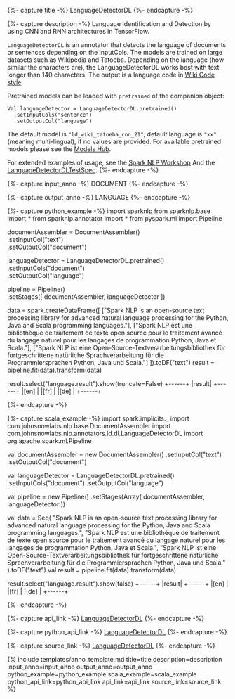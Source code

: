 {%- capture title -%}
LanguageDetectorDL
{%- endcapture -%}

{%- capture description -%}
Language Identification and Detection by using CNN and RNN architectures in TensorFlow.

`LanguageDetectorDL` is an annotator that detects the language of documents or sentences depending on the inputCols.
The models are trained on large datasets such as Wikipedia and Tatoeba.
Depending on the language (how similar the characters are), the LanguageDetectorDL works
best with text longer than 140 characters.
The output is a language code in [Wiki Code style](https://en.wikipedia.org/wiki/List_of_Wikipedias).

Pretrained models can be loaded with `pretrained` of the companion object:
```
Val languageDetector = LanguageDetectorDL.pretrained()
  .setInputCols("sentence")
  .setOutputCol("language")
```
The default model is `"ld_wiki_tatoeba_cnn_21"`, default language is `"xx"` (meaning multi-lingual),
if no values are provided.
For available pretrained models please see the [Models Hub](https://nlp.johnsnowlabs.com/models?task=Language+Detection).

For extended examples of usage, see the [Spark NLP Workshop](https://github.com/JohnSnowLabs/spark-nlp-workshop/blob/master/jupyter/annotation/english/language-detection/Language_Detection_and_Indentification.ipynb)
And the [LanguageDetectorDLTestSpec](https://github.com/JohnSnowLabs/spark-nlp/blob/master/src/test/scala/com/johnsnowlabs/nlp/annotators/ld/dl/LanguageDetectorDLTestSpec.scala).
{%- endcapture -%}

{%- capture input_anno -%}
DOCUMENT
{%- endcapture -%}

{%- capture output_anno -%}
LANGUAGE
{%- endcapture -%}

{%- capture python_example -%}
import sparknlp
from sparknlp.base import *
from sparknlp.annotator import *
from pyspark.ml import Pipeline

documentAssembler = DocumentAssembler() \
    .setInputCol("text") \
    .setOutputCol("document")

languageDetector = LanguageDetectorDL.pretrained() \
    .setInputCols("document") \
    .setOutputCol("language")

pipeline = Pipeline() \
    .setStages([
      documentAssembler,
      languageDetector
    ])

data = spark.createDataFrame([
    ["Spark NLP is an open-source text processing library for advanced natural language processing for the Python, Java and Scala programming languages."],
    ["Spark NLP est une bibliothèque de traitement de texte open source pour le traitement avancé du langage naturel pour les langages de programmation Python, Java et Scala."],
    ["Spark NLP ist eine Open-Source-Textverarbeitungsbibliothek für fortgeschrittene natürliche Sprachverarbeitung für die Programmiersprachen Python, Java und Scala."]
]).toDF("text")
result = pipeline.fit(data).transform(data)

result.select("language.result").show(truncate=False)
+------+
|result|
+------+
|[en]  |
|[fr]  |
|[de]  |
+------+

{%- endcapture -%}

{%- capture scala_example -%}
import spark.implicits._
import com.johnsnowlabs.nlp.base.DocumentAssembler
import com.johnsnowlabs.nlp.annotators.ld.dl.LanguageDetectorDL
import org.apache.spark.ml.Pipeline

val documentAssembler = new DocumentAssembler()
  .setInputCol("text")
  .setOutputCol("document")

val languageDetector = LanguageDetectorDL.pretrained()
  .setInputCols("document")
  .setOutputCol("language")

val pipeline = new Pipeline()
  .setStages(Array(
    documentAssembler,
    languageDetector
  ))

val data = Seq(
  "Spark NLP is an open-source text processing library for advanced natural language processing for the Python, Java and Scala programming languages.",
  "Spark NLP est une bibliothèque de traitement de texte open source pour le traitement avancé du langage naturel pour les langages de programmation Python, Java et Scala.",
  "Spark NLP ist eine Open-Source-Textverarbeitungsbibliothek für fortgeschrittene natürliche Sprachverarbeitung für die Programmiersprachen Python, Java und Scala."
).toDF("text")
val result = pipeline.fit(data).transform(data)

result.select("language.result").show(false)
+------+
|result|
+------+
|[en]  |
|[fr]  |
|[de]  |
+------+

{%- endcapture -%}

{%- capture api_link -%}
[LanguageDetectorDL](https://nlp.johnsnowlabs.com/api/com/johnsnowlabs/nlp/annotators/ld/dl/LanguageDetectorDL)
{%- endcapture -%}

{%- capture python_api_link -%}
[LanguageDetectorDL](/api/python/reference/autosummary/sparknlp/annotator/ld_dl/language_detector_dl/index.html#sparknlp.annotator.ld_dl.language_detector_dl.LanguageDetectorDL)
{%- endcapture -%}

{%- capture source_link -%}
[LanguageDetectorDL](https://github.com/JohnSnowLabs/spark-nlp/tree/master/src/main/scala/com/johnsnowlabs/nlp/annotators/ld/dl/LanguageDetectorDL.scala)
{%- endcapture -%}

{% include templates/anno_template.md
title=title
description=description
input_anno=input_anno
output_anno=output_anno
python_example=python_example
scala_example=scala_example
python_api_link=python_api_link
api_link=api_link
source_link=source_link
%}